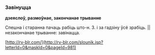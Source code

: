 ### Завінуцца
**дзеяслоў, размоўнае, закончанае трыванне**

Спешна і старанна пачаць рабіць што-н. З. і за гадзіну ўсё зрабіць. || незакончанае трыванне: завінацца.

<a rel="author">[http://rv-blr.com/](http://rv-blr.com/slounik.jsp?letterId=0&maskId=0&pageId=981)</a>
